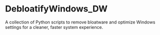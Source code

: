 # DebloatifyWindows_DW
 A collection of Python scripts to remove bloatware and optimize Windows settings for a cleaner, faster system experience.
